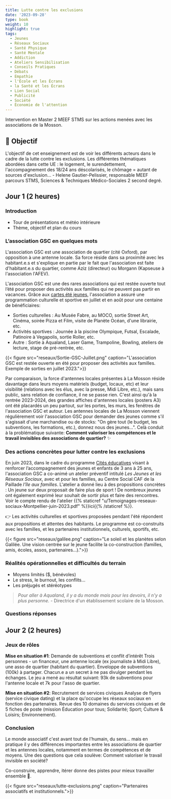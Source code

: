 ```yaml
---
title: Lutte contre les exclusions
date: '2023-09-28'
type: book
weight: 10
highlight: true
tags:
  - Jeunes
  - Réseaux Sociaux
  - Santé Physique
  - Santé Mentale
  - Addiction
  - Ateliers Sensibilisation
  - Conseils Pratiques
  - Débats
  - Empathie
  - l'École et les Écrans
  - la Santé et les Écrans
  - Lien Social
  - Publicité
  - Société
  - Économie de l'attention
---
```


Intervention en Master 2 MEEF STMS sur les actions menées avec les associations de la Mosson.

<!--more-->

## 🎯 Objectif

L'objectif de cet enseignement est de voir les différents acteurs dans le cadre de la lutte contre les exclusions. Les différentes thématiques abordées dans cette UE : le logement, le surendettement, l'accompagnement des 18/24 ans déscolarisés, le chômage = autant de sources d'exclusion…  - Helene Gautier-Pelissier, responsable MEEF parcours STMS, Sciences & Techniques Médico-Sociales 2 second degré.

## Jour 1 (2 heures)

### Introduction

- Tour de présentations et météo intérieure
- Thème, objectif et plan du cours

### L’association GSC en quelques mots

L'association GSC est une association de quartier (cité Oxford), par opposition à une antenne locale. Sa force réside dans sa proximité avec les habitant.e.s et s'explique en partie par le fait que l'association est faite d'habitant.e.s du quartier, comme Aziz (directeur) ou Morgann (Kapseuse à l'association l'AFEV).

L'association GSC est une des rares associations qui est restée ouverte tout l’été pour proposer des activités aux familles qui ne peuvent pas partir en vacances. Grâce aux [cartes été jeunes](https://www.montpellier.fr/1830-carte-ete-jeunes.htm), l'association a assuré une programmation culturelle et sportive en juillet et en août pour une centaine de bénéficiaires: 
- Sorties culturelles : Au Musée Fabre, au MOCO, sortie Street Art, Cinéma, soirée Pizza et Film, visite de Planète Océan, d'une librairie, etc.
- Activités sportives : Journée à la piscine Olympique, Futsal, Escalade, Patinoire à Vegapolis, sortie Roller, etc.
- Autre : Sortie à Aqualand, Laser Game, Trampoline, Bowling, ateliers de lecture, stage de pré-rentrée, etc.

{{< figure src="reseaux/Sortie-GSC-Juillet.png" caption="L'association GSC est restée ouverte en été pour proposer des activités aux familles. Exemple de sorties en juillet 2023.">}}

Par comparaison, la force d'antennes locales présentes à La Mosson réside davantage dans leurs moyens matériels (budget, locaux, etc) et leur visibilité (relations avec les élus, avec la presse, Midi Libre, etc.), mais sans public, sans relation de confiance, il ne se passe rien. C'est ainsi qu'à la rentrée 2023-2024, des grandes affiches d'antennes locales (posters A3) ont été placardés un peu partout, sur les portes, les murs, les fenêtres de l'association GSC et autour. Les antennes locales de La Mosson viennent régulièrement voir l'association GSC pour demander des jeunes comme s'il s'agissait d'une marchandise ou de stocks: "On gère tout (le budget, les subventions, les formations, etc.), donnez nous des jeunes...". Celà conduit à la problématique suivante: <b>Comment valoriser les compétences et le travail invisibles des associations de quartier?</b> ✨

### Des actions concrètes pour lutter contre les exclusions

En juin 2023, dans le cadre du programme [Cités éducatives](https://www.citeseducatives.fr/) visant à renforcer l’accompagnement des jeunes et enfants de 3 ans à 25 ans, l'association GSC a co-animé un atelier préventif intitulé <i>Les Jeunes et les Réseaux Sociaux</i>, avec et pour les familles, au Centre Social CAF de la Paillade <i>l’île aux familles</i>. L'atelier a donné lieu à des propositions concrètes : Un jeune sur deux proposait de faire plus de sport ! De nombreux jeunes ont également exprimé leur souhait de sortir plus et faire des rencontres. Voir le compte rendu de l'atelier {{% staticref "u/Temoignages-reseaux-sociaux-Montpellier-juin-2023.pdf" %}}ici{{% /staticref %}}.

👉 Les activités culturelles et sportives proposées pendant l'été répondent aux propositions et attentes des habitants. Le programme est co-construits avec les familles, et les partenaires institutionnels, culturels, sportifs, etc.

{{< figure src="reseaux/galilee.png" caption="Le soleil et les planètes selon Galilée. Une vision centrée sur le jeune facilite la co-construction (familles, amis, écoles, assos, partenaires...).">}}

### Réalités opérationnelles et difficultés du terrain

- Moyens limités ($, bénévoles)
- Le stress, le burnout, les conflits…
- Les préjugés et stéréotypes

> _Pour aller à Aqualand, il y a du monde mais pour les devoirs, il n'y a plus personne._ - Directrice d'un établissement scolaire de la Mosson.

### Questions réponses

## Jour 2 (2 heures)

### Jeux de rôles

<b>Mise en situation #1</b>: Demande de subventions et conflit d’intérêt
Trois personnes - un financeur, une antenne locale (ex journaliste à Midi Libre), une asso de quartier (habitant du quartier). Enveloppe de subventions (100k) à partager.
Chacun.e a un secret à ne pas divulger pendant les échanges. Le jeu a mené au résultat suivant: 93k de subventions pour l'antenne locale et 7k pour l'asso de quartier.

<b>Mise en situation #2</b>: Recrutement de services civiques
Analyse de flyers (service civique dating) et la place qu'occupe les réseaux sociaux en fonction des partenaires. Revue des 10 domaines du services civiques et de 5 fiches de poste (mission Éducation pour tous; Solidarité; Sport; Culture & Loisirs; Environnement).

### Conclusion
Le monde associatif c'est avant tout de l'humain, du sens... mais en pratique il y des différences importantes entre les associations de quartier et les antennes locales, notamment en termes de compétences et de moyens. Une des questions que cela soulève: Comment valoriser le travail invisible en société?

Co-construire, apprendre, itérer donne des pistes pour mieux travailler ensemble 🍰.

{{< figure src="reseaux/lutte-exclusions.png" caption="Partenaires associatifs et institutionnels.">}}